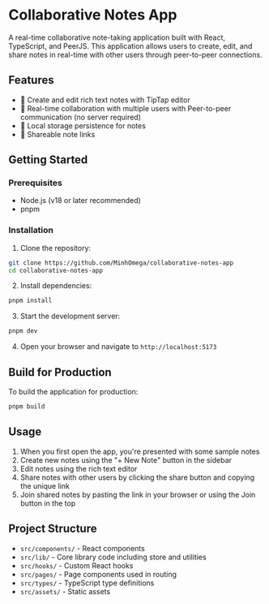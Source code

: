 # Collaborative Notes App

A real-time collaborative note-taking application built with React, TypeScript, and PeerJS. This application allows users to create, edit, and share notes in real-time with other users through peer-to-peer connections.

## Features

- 📝 Create and edit rich text notes with TipTap editor
- 🤝 Real-time collaboration with multiple users with Peer-to-peer communication (no server required)
- 💾 Local storage persistence for notes
- 🔗 Shareable note links

## Getting Started

### Prerequisites

- Node.js (v18 or later recommended)
- pnpm

### Installation

1. Clone the repository:

```bash
git clone https://github.com/MinhOmega/collaborative-notes-app
cd collaborative-notes-app
```

2. Install dependencies:

```bash
pnpm install
```

3. Start the development server:

```bash
pnpm dev
```

4. Open your browser and navigate to `http://localhost:5173`

## Build for Production

To build the application for production:

```bash
pnpm build
```

## Usage

1. When you first open the app, you're presented with some sample notes
2. Create new notes using the "+ New Note" button in the sidebar
3. Edit notes using the rich text editor
4. Share notes with other users by clicking the share button and copying the unique link
5. Join shared notes by pasting the link in your browser or using the Join button in the top

## Project Structure

- `src/components/` - React components
- `src/lib/` - Core library code including store and utilities
- `src/hooks/` - Custom React hooks
- `src/pages/` - Page components used in routing
- `src/types/` - TypeScript type definitions
- `src/assets/` - Static assets
